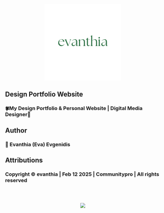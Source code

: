 <p align="center">
  <img src="src/assets/logo.png" width="250">
</p>

## Design Portfolio Website
<h3 align="left">🍀My Design Portfolio & Personal Website | Digital Media Designer🌸</h3>


## Author
<h3 align="left">🌸 Evanthia (Eva) Evgenidis</h3>


## Attributions
<h3 align="left"> Copyright © evanthia | Feb 12 2025 | Communitypro <span id="datee"></span> | All
          rights reserved</h3>
<br><br>

<p align="center">
  <img src="src/assets/favicon/favicon.ico" width="120">
</p>

